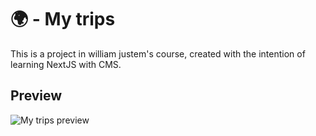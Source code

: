 # :earth_africa: - My trips

This is a project in william justem's course, created with the intention of learning NextJS with CMS.

## Preview 

![My trips preview](https://user-images.githubusercontent.com/86322553/150118176-8fce397c-9db8-4319-b372-60fd74d9a8f6.png)
